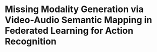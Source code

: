 <h1>Missing Modality Generation via Video-Audio Semantic Mapping in Federated Learning for Action Recognition</h1>
